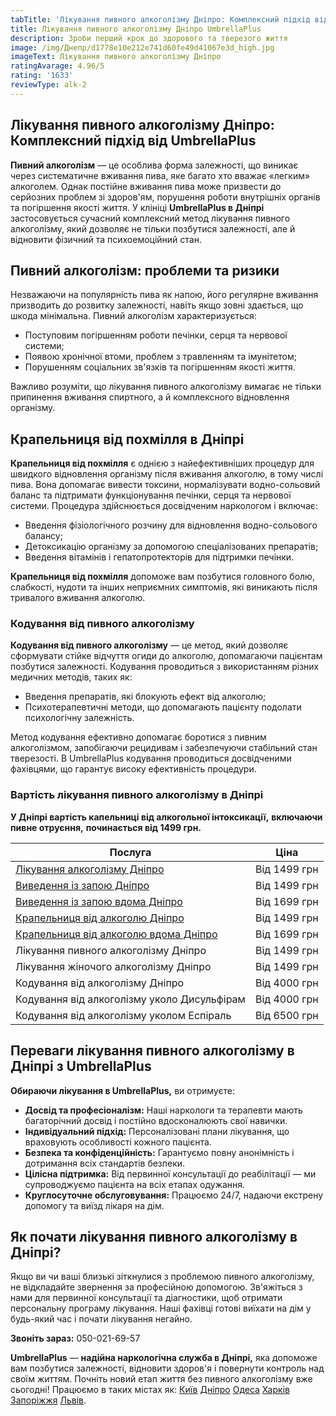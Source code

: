 ```yaml
---
tabTitle: 'Лікування пивного алкоголізму Дніпро: Комплексний підхід від UmbrellaPlus'
title: Лікування пивного алкоголізму Дніпро UmbrellaPlus
description: Зроби перший крок до здорового та тверезого життя
image: /img/Днепр/d1778e10e212e741d60fe49d41067e3d_high.jpg
imageText: Лікування пивного алкоголізму Дніпро
ratingAvarage: 4.96/5
rating: '1633'
reviewType: alk-2
---
```


## Лікування пивного алкоголізму Дніпро: Комплексний підхід від UmbrellaPlus

**Пивний алкоголізм** — це особлива форма залежності, що виникає через систематичне вживання пива, яке багато хто вважає «легким» алкоголем. Однак постійне вживання пива може призвести до серйозних проблем зі здоров'ям, порушення роботи внутрішніх органів та погіршення якості життя. У клініці **UmbrellaPlus в Дніпрі** застосовується сучасний комплексний метод лікування пивного алкоголізму, який дозволяє не тільки позбутися залежності, але й відновити фізичний та психоемоційний стан.

## Пивний алкоголізм: проблеми та ризики

Незважаючи на популярність пива як напою, його регулярне вживання призводить до розвитку залежності, навіть якщо зовні здається, що шкода мінімальна. Пивний алкоголізм характеризується:

* Поступовим погіршенням роботи печінки, серця та нервової системи;
* Появою хронічної втоми, проблем з травленням та імунітетом;
* Порушенням соціальних зв'язків та погіршенням якості життя.

Важливо розуміти, що лікування пивного алкоголізму вимагає не тільки припинення вживання спиртного, а й комплексного відновлення організму.

## Крапельниця від похмілля в Дніпрі

**Крапельниця від похмілля** є однією з найефективніших процедур для швидкого відновлення організму після вживання алкоголю, в тому числі пива. Вона допомагає вивести токсини, нормалізувати водно-сольовий баланс та підтримати функціонування печінки, серця та нервової системи. Процедура здійснюється досвідченим наркологом і включає:

* Введення фізіологічного розчину для відновлення водно-сольового балансу;
* Детоксикацію організму за допомогою спеціалізованих препаратів;
* Введення вітамінів і гепатопротекторів для підтримки печінки.

**Крапельниця від похмілля** допоможе вам позбутися головного болю, слабкості, нудоти та інших неприємних симптомів, які виникають після тривалого вживання алкоголю.

### Кодування від пивного алкоголізму

**Кодування від пивного алкоголізму** — це метод, який дозволяє сформувати стійке відчуття огиди до алкоголю, допомагаючи пацієнтам позбутися залежності. Кодування проводиться з використанням різних медичних методів, таких як:

* Введення препаратів, які блокують ефект від алкоголю;
* Психотерапевтичні методи, що допомагають пацієнту подолати психологічну залежність.

Метод кодування ефективно допомагає боротися з пивним алкоголізмом, запобігаючи рецидивам і забезпечуючи стабільний стан тверезості. В UmbrellaPlus кодування проводиться досвідченими фахівцями, що гарантує високу ефективність процедури.

### Вартість лікування пивного алкоголізму в Дніпрі

**У Дніпрі вартість капельниці від алкогольної інтоксикації,** **включаючи пивне отруєння,** **починається від 1499 грн.**

| Послуга                                                                                                             | Ціна         |
| ------------------------------------------------------------------------------------------------------------------- | ------------ |
| [Лікування алкоголізму Дніпро](https://umbrella-plus.com.ua/uk/dnepr/lechenie-alkogolizma-dnepr-ua/)                | Від 1499 грн |
| [Виведення із запою Дніпро](https://umbrella-plus.com.ua/uk/dnepr/vivod-iz-zapoia-dnepr-ua/)                        | Від 1499 грн |
| [Виведення із запою вдома Дніпро](https://umbrella-plus.com.ua/uk/dnepr/vivod-iz-zapoia-na-domy-dnepr-ua/)          | Від 1699 грн |
| [Крапельниця від алкоголю Дніпро](https://umbrella-plus.com.ua/uk/dnepr/kapelnica_ot_alkogola_dnepr/)               | Від 1499 грн |
| [Крапельниця від алкоголю вдома Дніпро](https://umbrella-plus.com.ua/uk/dnepr/kapelnica_ot_alkogola_na_domy_dnepr/) | Від 1699 грн |
| Лікування пивного алкоголізму Дніпро                                                                                | Від 1499 грн |
| Лікування жіночого алкоголізму Дніпро                                                                               | Від 1499 грн |
| Кодування від алкоголізму Дніпро                                                                                    | Від 4000 грн |
| Кодування від алкоголізму уколо Дисульфірам                                                                         | Від 4000 грн |
| Кодування від алкоголізму уколом Еспіраль                                                                           | Від 6500 грн |

## Переваги лікування пивного алкоголізму в Дніпрі з UmbrellaPlus

**Обираючи лікування в UmbrellaPlus,** ви отримуєте:

* **Досвід та професіоналізм:** Наші наркологи та терапевти мають багаторічний досвід і постійно вдосконалюють свої навички.
* **Індивідуальний підхід:** Персоналізовані плани лікування, що враховують особливості кожного пацієнта.
* **Безпека та конфіденційність:** Гарантуємо повну анонімність і дотримання всіх стандартів безпеки.
* **Цілісна підтримка:** Від первинної консультації до реабілітації — ми супроводжуємо пацієнта на всіх етапах одужання.
* **Круглосуточне обслуговування:** Працюємо 24/7, надаючи екстрену допомогу та виїзд лікаря на дім.

## Як почати лікування пивного алкоголізму в Дніпрі?

Якщо ви чи ваші близькі зіткнулися з проблемою пивного алкоголізму, не відкладайте звернення за професійною допомогою. Зв'яжіться з нами для первинної консультації та діагностики, щоб отримати персональну програму лікування. Наші фахівці готові виїхати на дім у будь-який час і почати лікування негайно.

**Звоніть зараз:** 050-021-69-57

**UmbrellaPlus** — **надійна наркологічна служба в Дніпрі,** яка допоможе вам позбутися залежності, відновити здоров'я і повернути контроль над своїм життям. Почніть новий етап життя без пивного алкоголізму вже сьогодні! Працюємо в таких містах як: [Київ](https://umbrella-plus.com.ua/uk/kiev/) [Дніпро](https://umbrella-plus.com.ua/uk/dnepr/) [Одеса](https://umbrella-plus.com.ua/uk/lechenie-alc/) [Харків](https://umbrella-plus.com.ua/uk/kharkiv/) [Запоріжжя](https://umbrella-plus.com.ua/uk/zaporozie/) [Львів](https://umbrella-plus.com.ua/uk/lviv/).
